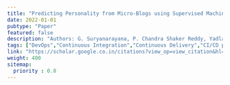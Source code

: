 ```yaml
---
title: "Predicting Personality from Micro-Blogs using Supervised Machine Learning Models"
date: 2022-01-01
pubtype: "Paper"
featured: false
description: "Authors: G. Suryanarayana, P. Chandra Shaker Reddy, Yadla Sucharitha"
tags: ["DevOps","Continuous Integration","Continuous Delivery","CI/CD pipelines","agile","Culture"]
link: "https://scholar.google.co.in/citations?view_op=view_citation&hl=en&user=PvxaIVsAAAAJ&cstart=20&pagesize=80&citation_for_view=PvxaIVsAAAAJ:Wp0gIr-vW9MC"
weight: 400
sitemap:
  priority : 0.8
---
```


